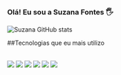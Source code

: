 

### Olá! Eu sou a Suzana Fontes 🖐️



![Suzana GitHub stats](https://github-readme-stats.vercel.app/api?username=Suzanasrf&show_icons=true&theme=dracula)


##Tecnologias que eu mais utilizo

<div style = "display: inline_block"><br>

<img align="center" src ="https://img.shields.io/badge/HTML5-E34F26?style=for-the-badge&logo=html5&logoColor=white">


<img align="center" src ="https://img.shields.io/badge/CSS3-1572B6?style=for-the-badge&logo=css3&logoColor=white">


<img align="center" src ="https://img.shields.io/badge/JavaScript-323330?style=for-the-badge&logo=javascript&logoColor=F7DF1E">


<img align="center" src ="https://img.shields.io/badge/jQuery-0769AD?style=for-the-badge&logo=jquery&logoColor=white">


<img align="center" src ="https://img.shields.io/badge/Figma-F24E1E?style=for-the-badge&logo=figma&logoColor=white">


<img align="center" src ="https://aleen42.github.io/badges/src/photoshop.svg">


</div>

